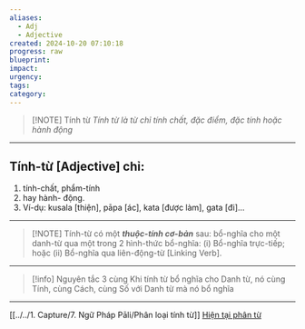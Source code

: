 ```yaml
---
aliases:
  - Adj
  - Adjective
created: 2024-10-20 07:10:18
progress: raw
blueprint: 
impact: 
urgency: 
tags: 
category:
---
```



>   [!NOTE] Tính từ
> *Tính từ là từ chỉ tính chất, đặc điểm, đặc tính  hoặc hành động*

---
## **Tính-từ [Adjective] chỉ:** 
1. tính-chất, phẩm-tính 
2. hay hành- động. 
3. Ví-dụ: kusala [thiện], pāpa [ác], kata [được làm], gata [đi]…

---
> [!NOTE] Tính-từ có một _**thuộc-tính cơ-bản**_ sau: 
> bổ-nghĩa cho một danh-từ qua một trong 2 hình-thức bổ-nghĩa: (i) Bổ-nghĩa trực-tiếp; hoặc (ii) Bổ-nghĩa qua liên-động-từ [Linking Verb].

---

> [!info] Nguyên tắc 3 cùng
> Khi tính từ bổ nghĩa cho Danh từ, nó cùng Tính, cùng Cách, cùng Số với Danh từ mà nó bổ nghĩa




---

[[../../1. Capture/7. Ngữ Pháp Pāli/Phân loại tính từ]]
[Hiện tại phân từ](Hiện%20tại%20phân%20từ.md)
